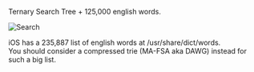Ternary Search Tree + 125,000 english words.

![Search](https://raw.github.com/j4n0/trie-suggest/master/pages/screenshot.png)

iOS has a 235,887 list of english words at /usr/share/dict/words.  
You should consider a compressed trie (MA-FSA aka DAWG) instead for such a big list.
